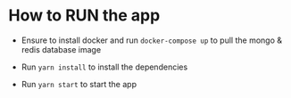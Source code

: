 # How to RUN the app

- Ensure to install docker and run `docker-compose up` to pull the mongo & redis database image

- Run `yarn install` to install the dependencies

- Run `yarn start` to start the app
